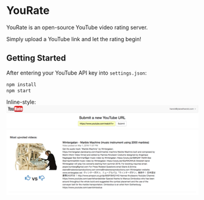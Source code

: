 # YouRate

YouRate is an open-source YouTube video rating server. 

Simply upload a YouTube link and let the rating begin!

## Getting Started

After entering your YouTube API key into `settings.json`:

	npm install
	npm start

Inline-style: 
![YouRate screenshot](docs/screenshot.png "YouRate screenshot")
